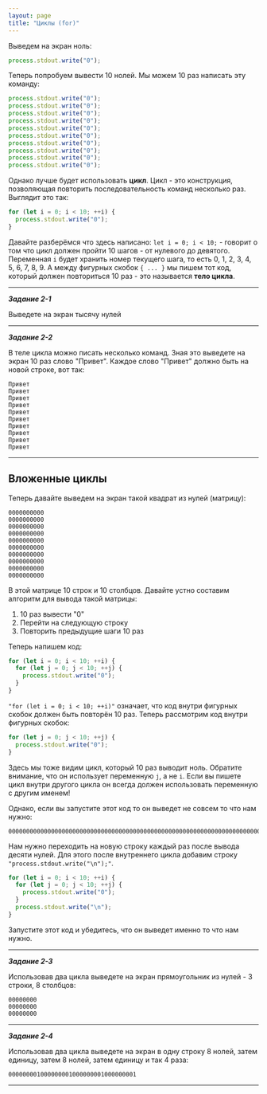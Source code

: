 ```yaml
---
layout: page
title: "Циклы (for)"
---
```


Выведем на экран ноль:

```js
process.stdout.write("0");
```

Теперь попробуем вывести 10 нолей. Мы можем 10 раз написать эту команду:

```js
process.stdout.write("0");
process.stdout.write("0");
process.stdout.write("0");
process.stdout.write("0");
process.stdout.write("0");
process.stdout.write("0");
process.stdout.write("0");
process.stdout.write("0");
process.stdout.write("0");
process.stdout.write("0");
```

Однако лучше будет использовать **цикл**. Цикл - это конструкция, позволяющая повторить последовательность команд несколько раз. Выглядит это так:

```js
for (let i = 0; i < 10; ++i) {
  process.stdout.write("0");
}
```

Давайте разберёмся что здесь написано:
`let i = 0; i < 10;` - говорит о том что цикл должен пройти 10 шагов - от нулевого до девятого. Переменная `i` будет хранить номер текущего шага, то есть 0, 1, 2, 3, 4, 5, 6, 7, 8, 9. А между фигурных скобок `{ ... }` мы пишем тот код, который должен повториться 10 раз - это называется **тело цикла**.

---

_**Задание 2-1**_

Выведете на экран тысячу нулей

---

**_Задание 2-2_**

В теле цикла можно писать несколько команд. Зная это выведете на экран 10 раз слово "Привет". Каждое слово "Привет" должно быть на новой строке, вот так:

```
Привет
Привет
Привет
Привет
Привет
Привет
Привет
Привет
Привет
Привет
```

---

## Вложенные циклы

Теперь давайте выведем на экран такой квадрат из нулей (матрицу):

```
0000000000
0000000000
0000000000
0000000000
0000000000
0000000000
0000000000
0000000000
0000000000
0000000000
```

В этой матрице 10 строк и 10 столбцов. Давайте устно составим алгоритм для вывода такой матрицы:

1. 10 раз вывести "0"
2. Перейти на следующую строку
3. Повторить предыдущие шаги 10 раз

Теперь напишем код:

```js
for (let i = 0; i < 10; ++i) {
  for (let j = 0; j < 10; ++j) {
    process.stdout.write("0");
  }
}
```

`"for (let i = 0; i < 10; ++i)"` означает, что код внутри фигурных скобок должен быть повторён 10 раз. Теперь рассмотрим код внутри фигурных скобок:

```js
for (let j = 0; j < 10; ++j) {
  process.stdout.write("0");
}
```

Здесь мы тоже видим цикл, который 10 раз выводит ноль. Обратите внимание, что он использует переменную `j`, а не `i`. Если вы пишете цикл внутри другого цикла он всегда должен использовать переменную с другим именем!

Однако, если вы запустите этот код то он выведет не совсем то что нам нужно:

```
0000000000000000000000000000000000000000000000000000000000000000000000000000000000000000000000000000
```

Нам нужно переходить на новую строку каждый раз после вывода десяти нулей. Для этого после внутреннего цикла добавим строку `"process.stdout.write("\n");"`.

```js
for (let i = 0; i < 10; ++i) {
  for (let j = 0; j < 10; ++j) {
    process.stdout.write("0");
  }
  process.stdout.write("\n");
}
```

Запустите этот код и убедитесь, что он выведет именно то что нам нужно.

---

_**Задание 2-3**_

Использовав два цикла выведете на экран прямоугольник из нулей - 3 строки, 8 столбцов:

```
00000000
00000000
00000000
```

---

_**Задание 2-4**_

Использовав два цикла выведете на экран в одну строку 8 нолей, затем единицу, затем 8 нолей, затем единицу и так 4 раза:

```
000000001000000001000000001000000001
```

---
